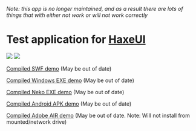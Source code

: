 *Note: this app is no longer maintained, and as a result there are lots of things that with either not work or will not work correctly*

Test application for <a href="https://github.com/ianharrigan/haxeui">HaxeUI</a>
================================

<img src="https://raw.github.com/ianharrigan/haxeui-test-app/master/docs/screenshots/main.jpg" />
<img src="https://raw.github.com/ianharrigan/haxeui-test-app/master/docs/screenshots/extended.jpg" />

<a href="https://github.com/ianharrigan/haxeui-test-app/blob/master/docs/demo/haxeuitestapp.swf?raw=true">Compiled SWF demo</a> (May be out of date)

<a href="https://github.com/ianharrigan/haxeui-test-app/blob/master/docs/demo/windows/haxeuitestapp.zip?raw=true">Compiled Windows EXE demo</a> (May be out of date)

<a href="https://github.com/ianharrigan/haxeui-test-app/blob/master/docs/demo/neko/haxeuitestapp.zip?raw=true">Compiled Neko EXE demo</a> (May be out of date)

<a href="https://github.com/ianharrigan/haxeui-test-app/blob/master/docs/demo/android/haxeuitestapp.apk?raw=true">Compiled Android APK demo</a> (May be out of date)

<a href="https://github.com/ianharrigan/haxeui-test-app/blob/master/docs/demo/air/haxeuitestapp.air?raw=true">Compiled Adobe AIR demo</a> (May be out of date. Note: Will not install from mounted/network drive)
